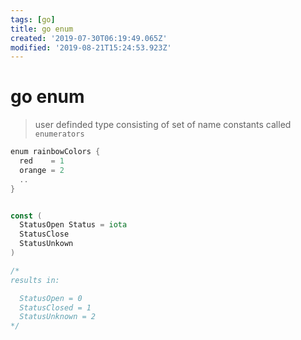 ```yaml
---
tags: [go]
title: go enum
created: '2019-07-30T06:19:49.065Z'
modified: '2019-08-21T15:24:53.923Z'
---
```


# go enum
> user definded type consisting of set of name constants called `enumerators`

```go
enum rainbowColors {
  red    = 1
  orange = 2
  ..
}
```

```go

const (
  StatusOpen Status = iota
  StatusClose
  StatusUnkown
)

/*
results in:

  StatusOpen = 0
  StatusClosed = 1
  StatusUnknown = 2
*/

```
